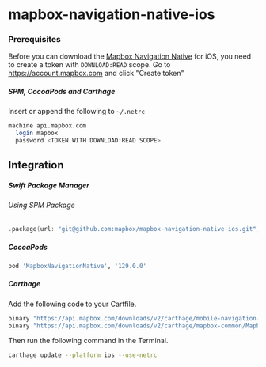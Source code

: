 # mapbox-navigation-native-ios

### Prerequisites

Before you can download the [Mapbox Navigation Native](https://github.com/mapbox/mapbox-navigation-native) for iOS, you need to create a token with `DOWNLOAD:READ` scope.
Go to https://account.mapbox.com and click "Create token"

##### SPM, CocoaPods and Carthage
Insert or append the following to `~/.netrc`

```bash
machine api.mapbox.com
  login mapbox
  password <TOKEN WITH DOWNLOAD:READ SCOPE>
```

## Integration

##### Swift Package Manager

###### Using SPM Package

```swift
.package(url: "git@github.com:mapbox/mapbox-navigation-native-ios.git", from: "129.0.0"),
```

##### CocoaPods

```ruby
pod 'MapboxNavigationNative', '129.0.0'
```

##### Carthage

Add the following code to your Cartfile.

```bash
binary "https://api.mapbox.com/downloads/v2/carthage/mobile-navigation-native/MapboxNavigationNative.json" == 129.0.0
binary "https://api.mapbox.com/downloads/v2/carthage/mapbox-common/MapboxCommon-ios.json" == 23.4.0-rc.1
```

Then run the following command in the Terminal.
```bash
carthage update --platform ios --use-netrc
```
